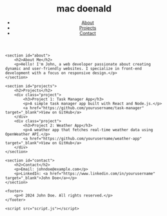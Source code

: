 <!DOCTYPE html>
<html lang="en">
<head>
    <meta charset="UTF-8">
    <meta name="viewport" content="width=device-width, initial-scale=1.0">
    <title>My Portfolio</title>
    <link rel="stylesheet" href="style.css">
</head>
<body>
    <header>
        <h1>mac doenald</h1>
        <nav>
            <ul>
                <li><a href="#about">About</a></li>
                <li><a href="#projects">Projects</a></li>
                <li><a href="#contact">Contact</a></li>
            </ul>
        </nav>
    </header>

    <section id="about">
        <h2>About Me</h2>
        <p>Hello! I'm John, a web developer passionate about creating dynamic and user-friendly websites. I specialize in front-end development with a focus on responsive design.</p>
    </section>

    <section id="projects">
        <h2>Projects</h2>
        <div class="project">
            <h3>Project 1: Task Manager App</h3>
            <p>A simple task manager app built with React and Node.js.</p>
            <a href="https://github.com/yourusername/task-manager" target="_blank">View on GitHub</a>
        </div>
        <div class="project">
            <h3>Project 2: Weather App</h3>
            <p>A weather app that fetches real-time weather data using OpenWeather API.</p>
            <a href="https://github.com/yourusername/weather-app" target="_blank">View on GitHub</a>
        </div>
    </section>

    <section id="contact">
        <h2>Contact</h2>
        <p>Email: johndoe@example.com</p>
        <p>LinkedIn: <a href="https://www.linkedin.com/in/yourusername" target="_blank">John Doe</a></p>
    </section>

    <footer>
        <p>© 2024 John Doe. All rights reserved.</p>
    </footer>

    <script src="script.js"></script>
</body>
</html>
